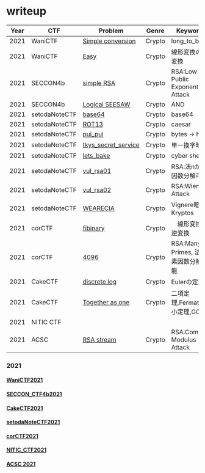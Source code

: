 # writeup

| Year | CTF | Problem | Genre | Keywords | 
| ---- | --- | ------- | ----- | -------- |
| 2021 | WaniCTF | [Simple conversion](https://hackmd.io/2FtD4pwRRbKcGLlYVm2Y6Q) | Crypto | long_to_bytes |
| 2021 | WaniCTF | [Easy](https://hackmd.io/k8Bcg2VyRE6g7-b-JrodhA?view) | Crypto | 線形変換の逆変換 |
| 2021 | SECCON4b | [simple RSA](https://hackmd.io/awi_YqAMTUirLdZbKfPLWA?view) | Crypto | RSA:Low Public Exponent Attack |
| 2021 | SECCON4b | [Logical SEESAW](https://hackmd.io/keQIYnH3TDWoVWG58Tc0jQ) | Crypto | AND |
| 2021 | setodaNoteCTF | [base64](https://hackmd.io/ebPfT2_hQQegSYEO_mIG1w) | Crypto | base64 |
| 2021 | setodaNoteCTF | [ROT13](https://hackmd.io/7ybJyhXrTxGpTHqa5YUvKA) | Crypto | caesar |
| 2021 | setodaNoteCTF | [pui_pui](https://hackmd.io/MCxw1mr5S7e-2t_tc4ikWg) | Crypto | bytes -> hex |
| 2021 | setodaNoteCTF | [tkys_secret_service](https://hackmd.io/v5rZlghuSPyukk8C9I91pw) | Crypto | 単一換字暗号 |
| 2021 | setodaNoteCTF | [lets_bake](https://hackmd.io/FON2IpP0TZezb8ANmMcbDA) | Crypto | cyber shef |
| 2021 | setodaNoteCTF | [vul_rsa01](https://hackmd.io/H_RAS4kxQQq1Sw26Ythrfw) | Crypto | RSA:法nが素因数分解可能 |
| 2021 | setodaNoteCTF | [vul_rsa02](https://hackmd.io/1ZPX7Al8Ss-WJR-CxSdnvQ) | Crypto | RSA:Wiener's Attack |
| 2021 | setodaNoteCTF | [WEARECIA](https://hackmd.io/Cbpy7s6kTqWPmzvB34PQxA) | Crypto | Vignere暗号, Kryptos |
| 2021 | corCTF | [fibinary](https://hackmd.io/JT8Rj3anTJyu4C7wwbm9Ew) | Crypto |　線形変換の逆変換 |
| 2021 | corCTF | [4096](https://hackmd.io/qYR35yWGQQScSvcEuWkDAA) | Crypto | RSA:Many Primes, 法nが素因数分解可能 |
| 2021 | CakeCTF | [discrete log](https://hackmd.io/7pZmZLgIQ4ab34W4LpAynQ?view) | Crypto | Eulerの定理 |
| 2021 | CakeCTF | [Together as one](https://hackmd.io/w5Fb8PCgThGVchULG1Ihlg?view) | Crypto | 二項定理,Fermatの小定理,GCD |
| 2021 | NITIC CTF | | | |
| 2021 | ACSC | [RSA stream](https://hackmd.io/UkGDIrW7RhOAKK2tFSYhdQ) | Crypto | RSA:Common Modulus Attack |


### 2021
#### [WaniCTF2021](https://github.com/dikosec/writeup/blob/main/2021/WaniCTF2021.md)
#### [SECCON_CTF4b2021](https://github.com/dikosec/writeup/blob/main/2021/SECCON_CTF4B2021.md)
#### [CakeCTF2021](https://github.com/dikosec/writeup/blob/main/2021/CakeCTF2021.md)
#### [setodaNoteCTF2021](https://github.com/dikosec/writeup/blob/main/2021/setodaNoteCTF2021.md)
#### [corCTF2021](https://github.com/dikosec/writeup/blob/main/2021/corCTF2021.md)
#### [NITIC_CTF2021](https://github.com/dikosec/writeup/blob/main/2021/NITIC_CTF2021.md)
#### [ACSC 2021](https://github.com/dikosec/writeup/blob/main/2021/acsc.md)

